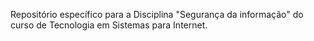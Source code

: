 Repositório específico para a Disciplina "Segurança da informação" do curso de Tecnologia em Sistemas para Internet.
